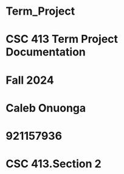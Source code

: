 # Term_Project

# CSC 413 Term Project Documentation
# Fall 2024

# Caleb Onuonga
# 921157936
# CSC 413.Section 2
